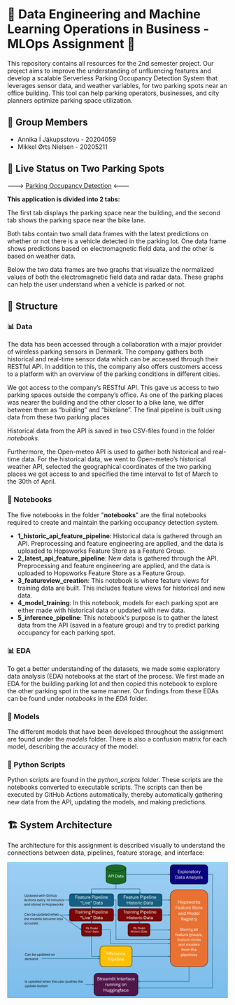 # 🚀 Data Engineering and Machine Learning Operations in Business - MLOps Assignment 🤖

This repository contains all resources for the 2nd semester project. Our project aims to improve the understanding of unfluencing features and develop a scalable Serverless Parking Occupancy Detection System that leverages sensor data, and weather variables, for two parking spots near an office building. This tool can help parking operators, businesses, and city planners optimize parking space utilization.

## 👥 Group Members

- Annika Í Jákupsstovu - 20204059
- Mikkel Ørts Nielsen - 20205211

## 🚗 Live Status on Two Parking Spots
---> [Parking Occupancy Detection](https://huggingface.co/spaces/AM-MLOps/POD_System_Sensor_Data) <---

**This application is divided into 2 tabs:**

The first tab displays the parking space near the building, and the second tab shows the parking space near the bike lane.

Both tabs contain two small data frames with the latest predictions on whether or not there is a vehicle detected in the parking lot. One data frame shows predictions based on electromagnetic field data, and the other is based on weather data.

Below the two data frames are two graphs that visualize the normalized values of both the electromagnetic field data and radar data. These graphs can help the user understand when a vehicle is parked or not.

## 📂 Structure

### 📊 Data

The data has been accessed through a collaboration with a major provider of wireless parking sensors in Denmark. The company gathers both historical and real-time sensor data which can be accessed through their RESTful API. In addition to this, the company also offers customers access to a platform with an overview of the parking conditions in different cities. 

We got access to the company’s RESTful API. This gave us access to two parking spaces outside the company’s office. As one of the parking places was nearer the building and the other closer to a bike lane, we differ between them as “building” and “bikelane”. The final pipeline is built using data from these two parking places

Historical data from the API is saved in two CSV-files found in the folder *notebooks*.

Furthermore, the  Open-meteo API is used to gather both historical and real-time data. For the historical data, we went to Open-meteo’s historical weather API, selected the geographical coordinates of the two parking places we got access to and specified the time interval to 1st of March to the 30th of April. 

### 📓 Notebooks

The five notebooks in the folder "**notebooks**" are the final notebooks required to create and maintain the parking occupancy detection system.

- **1_historic_api_feature_pipeline**: Historical data is gathered through an API. Preprocessing and feature engineering are applied, and the data is uploaded to Hopsworks Feature Store as a Feature Group.
- **2_latest_api_feature_pipeline**: New data is gathered through the API. Preprocessing and feature engineering are applied, and the data is uploaded to Hopsworks Feature Store as a Feature Group.
- **3_featureview_creation**: This notebook is where feature views for training data are built. This includes feature views for historical and new data.
- **4_model_training**: In this notebook, models for each parking spot are either made with historical data or updated with new data.
- **5_inference_pipeline**: This notebook's purpose is to gather the latest data from the API (saved in a feature group) and try to predict parking occupancy for each parking spot.

### 📊 EDA

To get a better understanding of the datasets, we made some exploratory data analysis (EDA) notebooks at the start of the process. We first made an EDA for the building parking lot and then copied this notebook to explore the other parking spot in the same manner. Our findings from these EDAs can be found under *notebooks* in the *EDA* folder.

### 🧠 Models

The different models that have been developed throughout the assignment are found under the *models* folder. There is also a confusion matrix for each model, describing the accuracy of the model.

### 🐍 Python Scripts

Python scripts are found in the *python_scripts* folder. These scripts are the notebooks converted to executable scripts. The scripts can then be executed by GitHub Actions automatically, thereby automatically gathering new data from the API, updating the models, and making predictions.

## 🏗️ System Architecture

The architecture for this assignment is described visually to understand the connections between data, pipelines, feature storage, and interface:

<p align="center">
  <img src="pictures/pipeline_structure.png" alt="System Architecture" width="900"/>
</p>
